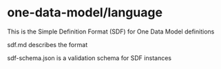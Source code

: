 # one-data-model/language

This is the Simple Definition Format (SDF) for One Data Model definitions

sdf.md describes the format

sdf-schema.json is a validation schema for SDF instances
